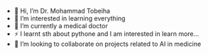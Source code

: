 - 👋 Hi, I’m Dr. Mohammad Tobeiha
- 👀 I’m interested in learning everything
- 🌱 I’m currently a medical doctor
- ⚡ I learnt sth about pythone and I am interested in learn more...
- 💞️ I’m looking to collaborate on projects related to AI in medicine



<!---
mt-navid/mt-navid is a ✨ special ✨ repository because its `README.md` (this file) appears on your GitHub profile.
You can click the Preview link to take a look at your changes.
--->
